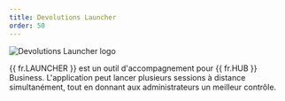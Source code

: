 ```yaml
---
title: Devolutions Launcher
order: 50
---
```

![Devolutions Launcher logo](https://webdevolutions.blob.core.windows.net/images/projects/launcher/logos/launcher-color-shadow.svg)  

{{ fr.LAUNCHER }} est un outil d&apos;accompagnement pour {{ fr.HUB }} Business. L&apos;application peut lancer plusieurs sessions à distance simultanément, tout en donnant aux administrateurs un meilleur contrôle. 
